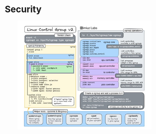 # Security

<figure><img src="../.gitbook/assets/image.png" alt=""><figcaption></figcaption></figure>

